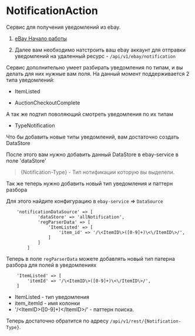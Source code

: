 # NotificationAction
Сервис для получения уведомлений из ebay.
  
1) [eBay Начало работы](../README.md)

2) Далее вам необходимо натстроить ваш ebay аккаунт для отправки уведомлений на 
удаленный ресурс - `/api/v1/ebay/notification`

Cервис дополнительно умеет разбирать уведомления по типам, и вы делать для них нужные вам поля.
На данный момент поддерживается 2 типа уведомлений:

* ItemListed

* AuctionCheckoutComplete

А так же подтип поволяющий смотреть уведомления по их типам

* TypeNotification

Что бы добавить новые типы уведомлений, вам достаточно создать  DataStore 

После этого вам нужно добавить данный DataStore в ebay-service в поле 'dataStore' 

> {Notification-Type} - Тип нотификации которую вы выделели.

Так же теперь нужно добавить новый тип уведомления и паттерн разбора

Для этого найдите конфигурацию в `ebay-service` => `DataSource`
```
    'notificationDataSource' => [
            'dataStore' => 'allNotification',
            'regParserData' => [
                'ItemListed' => [
                    'item_id' => '/\<ItemID\>([0-9]+)\<\/ItemID\>/',
                ]
            ]
        ]
```

Теперь в поле `regParserData` можете добавлять новый тип патерна разбора для полей в уведомлениях
```
    'ItemListed' => [
        'itemId' => '/\<ItemID\>([0-9]+)\<\/ItemID\>/',
    ]
```

* ItemListed - тип уведомления
* item_itemId - имя колонки 
* '/\<ItemID\>([0-9]+)\<\/ItemID\>/' - паттерн поиска.

Теперь достаточно обратится по адресу `/api/v1/rest/{Notification-Type}`.

